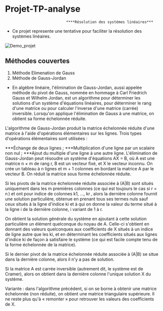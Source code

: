 # Projet-TP-analyse 
                                ****Résolution des systémes linéaires***

  * Ce projet represente une tentative pour  faciliter la résolution des systémes linéaires. 
  
![Demo_projet](https://user-images.githubusercontent.com/57879341/103366327-a2c71900-4ac2-11eb-906a-6401b3320965.gif)

## Méthodes couvertes

1. Méthode Elimenation de Gauss
2. Méthode de Gauss-Jordan

* En algèbre linéaire, l'élimination de Gauss-Jordan, aussi appelée méthode du pivot de Gauss, nommée en hommage à Carl Friedrich Gauss et Wilhelm Jordan, est un algorithme pour déterminer les solutions d'un système d'équations linéaires, pour déterminer le rang d'une matrice ou pour calculer l'inverse d'une matrice (carrée) inversible. Lorsqu'on applique l'élimination de Gauss à une matrice, on obtient sa forme échelonnée réduite.


L'algorithme de Gauss-Jordan produit la matrice échelonnée réduite d'une matrice à l'aide d'opérations élémentaires sur les lignes. Trois types d'opérations élémentaires sont utilisées :

***Échange de deux lignes ;
***Multiplication d'une ligne par un scalaire non nul ;
***Ajout du multiple d'une ligne à une autre ligne.
L'élimination de Gauss-Jordan peut résoudre un système d'équations AX = B, où A est une matrice n × m de rang r, B est un vecteur fixé, et X le vecteur inconnu. On crée un tableau à n lignes et m + 1 colonnes en bordant la matrice A par le vecteur B. On réduit la matrice sous forme échelonnée réduite.

Si les pivots de la matrice échelonnée réduite associée à (A|B) sont situés uniquement dans les m premières colonnes (ce qui est toujours le cas si r = n ) et ont pour indice de colonnes k1, …, kr , alors la dernière colonne fournit une solution particulière, obtenue en prenant tous ses termes nuls sauf ceux situés à la ligne d'indice ki et à qui on donne la valeur du terme situé à la ligne i de la dernière colonne, i variant de 1 à r.

On obtient la solution générale du système en ajoutant à cette solution particulière un élément quelconque du noyau de A. Celle-ci s'obtient en donnant des valeurs quelconques aux coefficients de X situés à un indice de ligne autre que les ki, et en déterminant les coefficients situés aux lignes d'indice ki de façon à satisfaire le système (ce qui est facile compte tenu de la forme échelonnée de la matrice).

Si le dernier pivot de la matrice échelonnée réduite associée à (A|B) se situe dans la dernière colonne, alors il n'y a pas de solution.

Si la matrice A est carrée inversible (autrement dit, le système est de Cramer), alors on obtient dans la dernière colonne l'unique solution X du système.

Variante : dans l'algorithme précédent, si on se borne à obtenir une matrice échelonnée (non réduite), on obtient une matrice triangulaire supérieure. Il ne reste plus qu'à « remonter » pour retrouver les valeurs des coefficients de X.

